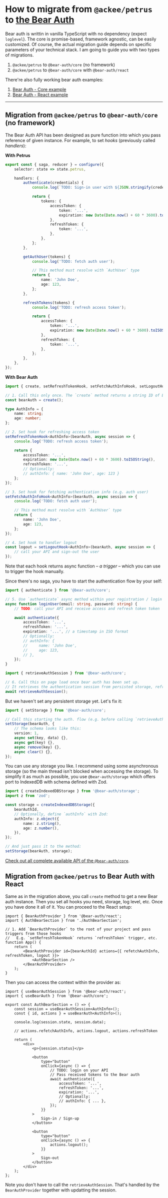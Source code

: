 # How to migrate from `@ackee/petrus` to [the Bear Auth](https://github.com/AckeeCZ/bear-auth)

Bear auth is writtin in vanilla TypeScript with no dependency (expect `loglevel`).
The core is promise-based, framework agnostic, can be easily customized.
Of course, the actual migration guide depends on specific parameters of your technical stack. I am going to guide you with two types of migrations.

1. `@ackee/petrus` to `@bear-auth/core` (no framework)
2. `@ackee/petrus` to `@bear-auth/core` with `@bear-auth/react`

There're also fully working bear auth examples:

1. [Bear Auth - Core example](https://github.com/AckeeCZ/bear-auth/tree/main/examples/core)
2. [Bear Auth - React example](https://github.com/AckeeCZ/bear-auth/tree/main/examples/react)

---

## Migration from `@ackee/petrus` to `@bear-auth/core` (no framework)

The Bear Auth API has been designed as pure function into which you pass reference of given instance. For example, to set _hooks_ (previously called _handlers_):

**With Petrus**

```ts
export const { saga, reducer } = configure({
    selector: state => state.petrus,

    handlers: {
        authenticate(credentials) {
            console.log(`TODO: Sign-in user with ${JSON.stringify(credentials, null, 2)}`);

            return {
                tokens: {
                    accessToken: {
                        token: '...',
                        expiration: new Date(Date.now() + 60 * 3600).toISOString(),
                    },
                    refreshToken: {
                        token: '...',
                    },
                },
            };
        },

        getAuthUser(tokens) {
            console.log('TODO: fetch auth user');

            // This method must resolve with `AuthUser` type
            return {
                name: 'John Doe',
                age: 123,
            };
        },

        refreshTokens(tokens) {
            console.log('TODO: refresh access token');

            return {
                accessToken: {
                    token: '...',
                    expiration: new Date(Date.now() + 60 * 3600).toISOString(),
                },
                refreshToken: {
                    token: '...',
                },
            };
        },
    },
});
```

**With Bear Auth**

```ts
import { create, setRefreshTokenHook, setFetchAuthInfoHook, setLogoutHook } from '@bear-auth/core';

// 1. Call this only once. The `create` method returns a string ID of Bear Auth instance which you will refer to with each method.
const bearAuth = create();

type AuthInfo = {
    name: string;
    age: number;
};

// 2. Set hook for refreshing access token
setRefreshTokenHook<AuthInfo>(bearAuth, async session => {
    console.log('TODO: refresh access token');

    return {
        accessToken: '...',
        expiration: new Date(Date.now() + 60 * 3600).toISOString(),
        refreshToken: '...',
        // Optionally:
        // authInfo: { name: 'John Doe', age: 123 }
    };
});

// 3. Set hook for fetching authentication info (e.g. auth user)
setFetchAuthInfoHook<AuthInfo>(bearAuth, async session => {
    console.log('TODO: fetch auth user');

    // This method must resolve with `AuthUser` type
    return {
        name: 'John Doe',
        age: 123,
    };
});

// 4. Set hook to handler logout
const logout = setLogoutHook<AuthInfo>(bearAuth, async session => {
    // call your API and sign-out the user
});
```

Note that each hook returns async function – _a trigger_ – which you can use to trigger the hook manually.

Since there's no saga, you have to start the authentication flow by your self:

```ts
import { authenticate } from '@bear-auth/core';

// 5. Use `authenticate` async method within your registration / login flow to
async function loginUser(email: string, password: string) {
    // TODO: call your API and receive access and refresh token token

    await authenticate({
        accessToken: '...',
        refreshToken: '...',
        expiration: '...', // a timestamp in ISO format
        // Optionally:
        // authInfo: {
        //     name: 'John Doe',
        //     age: 123,
        // },
    });
}
```

```ts
import { retrieveAuthSession } from '@bear-auth/core';

// 6. Call this on page load once bear auth has been set up.
// It retrieves the authentication session from persisted storage, refreshes access token and auth info, if needed and resolves to either `authenticated` or `unauthenticated` state.
await retrieveAuthSession();
```

But we haven't set any persistent storage yet. Let's fix it:

```ts
import { setStorage } from '@bear-auth/core';

// Call this starting the auth. flow (e.g. before calling `retrieveAuthSession` or `authenticate` methods)
setStorage(bearAuth, {
    // The schema looks like this:
    version: 1,
    async set(key, data) {},
    async get(key) {},
    async remove(key) {},
    async clear() {},
});
```

You can use any storage you like. I recommend using some asynchronous storage (so the main thread isn't blocked when accessing the storage).
To simplify it as much as possible, you use `@bear-auth/storage` which offers port to IndexedDB with schema defined with Zod.

```ts
import { createIndexedDBStorage } from '@bear-auth/storage';
import z from 'zod';

const storage = createIndexedDBStorage({
    bearAuthId,
    // Optionally, define `authInfo` with Zod:
    authInfo: z.object({
        name: z.string(),
        age: z.number(),
    }),
});

// And just pass it to the method:
setStorage(bearAuth, storage);
```

[Check out all complete available API of the `@bear-auth/core`](https://github.com/AckeeCZ/bear-auth/blob/main/packages/core/docs/API.md).

## Migration from `@ackee/petrus` to Bear Auth with React

Same as in the migration above, you call `create` method to get a new Bear auth instance. Then you set all hooks you need, storage, log level, etc.
Once you have done it all of it. You can proceed to the React setup:

```tsx
import { BearAuthProvider } from '@bear-auth/react';
import { AuthBearSection } from './AuthBearSection';

// 1. Add `BearAuthProvider` to the root of your project and pass triggers from those hooks
//   E.g. `setRefreshTokenHook` returns `refreshToken` trigger, etc.
function App() {
    return (
        <BearAuthProvider id={bearAuthId} actions={{ refetchAuthInfo, refreshToken, logout }}>
            <AuthBearSection />
        </BearAuthProvider>
    );
}
```

Then you can access the context within the provider as:

```tsx
import { useBearAuthSession } from '@bear-auth/react';
import { useBearAuth } from '@bear-auth/core';

export const AuthBearSection = () => {
    const session = useBearAuthSession<AuthInfo>();
    const { id, actions } = useBearAuth<AuthInfo>();

    console.log(session.state, session.data);

    // actions.refetchAuthInfo, actions.logout, actions.refreshToken

    return (
        <div>
            <p>{session.status}</p>

            <button
                type="button"
                onClick={async () => {
                    // TODO: login on your API
                    // Pass received tokens to the Bear auth
                    await authenticate({
                        accessToken: '...',
                        refreshToken: '...',
                        expiration: '...',
                        // Optionally:
                        // authInfo: { ... },
                    });
                }}
            >
                Sign-in / Sign-up
            </button>

            <button
                type="button"
                onClick={async () => {
                    actions.logout();
                }}
            >
                Sign-out
            </button>
        </div>
    );
};
```

Note you don't have to call the `retrieveAuthSession`. That's handled by the `BearAuthProvider` together with updatting the session.
